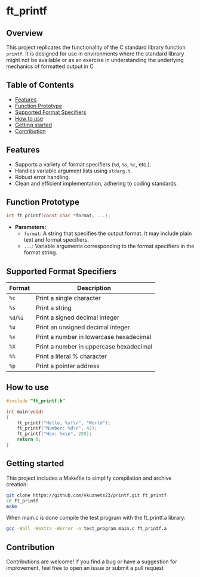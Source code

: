 # ft_printf

## Overview
This project replicates the functionality of the C standard library function `printf`. It is designed for use in environments where the standard library might not be available or as an exercise in understanding the underlying mechanics of formatted output in C

## Table of Contents
- [Features](#features)
- [Function Prototype](#function-prototype)
- [Supported Format Specifiers](#supported-format-specifiers)
- [How to use](#how-to-use)
- [Getting started](#getting-started)
- [Contribution](#contribution)

## Features

- Supports a variety of format specifiers (`%d`, `%s`, `%c`, etc.).
- Handles variable argument lists using `stdarg.h`.
- Robust error handling.
- Clean and efficient implementation, adhering to coding standards.

## Function Prototype
```c
int ft_printf(const char *format, ...);
```

- **Parameters:**
  - `format`: A string that specifies the output format. It may include plain text and format specifiers.
  - `...`: Variable arguments corresponding to the format specifiers in the format string.
 
## Supported Format Specifiers
|Format   | Description  |
|---------|--------------|
|`%c`     |  Print a single character |
|`%s`     |  Print a string |
|`%d`/`%i`  |  Print a signed decimal integer |
|`%u`     |   Print an unsigned decimal integer |
|`%x`     |   Print a number in lowercase hexadecimal |
|`%X`     |   Print a number in uppercase hexadecimal |
|`%%`     |   Print a literal % character  |
|`%p`     |   	Print a pointer address  |

## How to use
```c
#include "ft_printf.h"

int main(void)
{
    ft_printf("Hello, %s!\n", "World");
    ft_printf("Number: %d\n", 42);
    ft_printf("Hex: %x\n", 255);
    return 0;
}
```

## Getting started
This project includes a Makefile to simplify compilation and archive creation:
``` bash
git clone https://github.com/vkuznets23/printf.git ft_printf
cd ft_printf
make 
```

When main.c is done compile the test program with the ft_printf.a library:
```bash
gcc -Wall -Wextra -Werror -o test_program main.c ft_printf.a
```


## Contribution
Contributions are welcome! If you find a bug or have a suggestion for improvement, feel free to open an issue or submit a pull request
